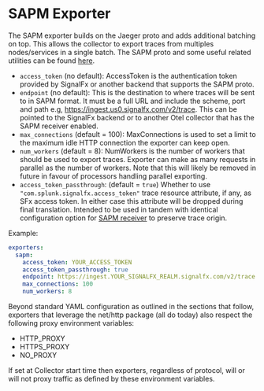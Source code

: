# SAPM Exporter

The SAPM exporter builds on the Jaeger proto and adds additional batching on top. This allows
the collector to export traces from multiples nodes/services in a single batch. The SAPM proto
and some useful related utilities can be found [here](https://github.com/signalfx/sapm-proto/).

- `access_token` (no default): AccessToken is the authentication token provided by SignalFx or
another backend that supports the SAPM proto.
- `endpoint` (no default): This is the destination to where traces will be sent to in SAPM
format. It must be a full URL and include the scheme, port and path e.g,
https://ingest.us0.signalfx.com/v2/trace. This can be pointed to the SignalFx backend or to
another Otel collector that has the SAPM receiver enabled.
- `max_connections` (default = 100): MaxConnections is used to set a limit to the maximum
idle HTTP connection the exporter can keep open.
- `num_workers` (default = 8): NumWorkers is the number of workers that should be used to
export traces. Exporter can make as many requests in parallel as the number of workers. Note
that this will likely be removed in future in favour of processors handling parallel exporting.
- `access_token_passthrough`: (default = `true`) Whether to use `"com.splunk.signalfx.access_token"`
trace resource attribute, if any, as SFx access token.  In either case this attribute will be dropped
during final translation.  Intended to be used in tandem with identical configuration option for
[SAPM receiver](../../receiver/sapmreceiver/README.md) to preserve trace origin.

Example:

```yaml
exporters:
  sapm:
    access_token: YOUR_ACCESS_TOKEN
    access_token_passthrough: true
    endpoint: https://ingest.YOUR_SIGNALFX_REALM.signalfx.com/v2/trace
    max_connections: 100
    num_workers: 8
```

Beyond standard YAML configuration as outlined in the sections that follow,
exporters that leverage the net/http package (all do today) also respect the
following proxy environment variables:

* HTTP_PROXY
* HTTPS_PROXY
* NO_PROXY

If set at Collector start time then exporters, regardless of protocol,
will or will not proxy traffic as defined by these environment variables.
